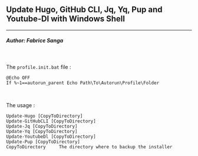 ## **Update Hugo, GitHub CLI, Jq, Yq, Pup and Youtube-Dl with Windows Shell**
---
##### Author: Fabrice Sanga
<br/>

The `profile.init.bat` file :
```batfile
@Echo OFF
If %~1==autorun_parent Echo Path\To\Autorun\Profile\Folder
```
<br/>

The usage :
```batfile
Update-Hugo [CopyToDirectory]
Update-GitHubCLI [CopyToDirectory]
Update-Jq [CopyToDirectory]
Update-Yq [CopyToDirectory]
Update-YoutubeDl [CopyToDirectory]
Update-Pup [CopyToDirectory]
CopyToDirectory     The directory where to backup the installer
```